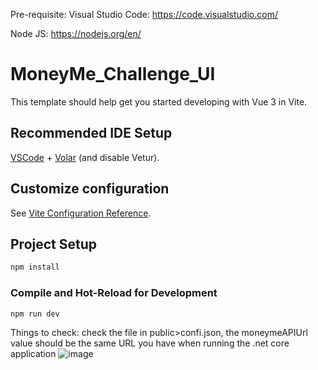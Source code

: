 Pre-requisite:
Visual Studio Code:
https://code.visualstudio.com/

Node JS:
https://nodejs.org/en/

# MoneyMe_Challenge_UI

This template should help get you started developing with Vue 3 in Vite.

## Recommended IDE Setup

[VSCode](https://code.visualstudio.com/) + [Volar](https://marketplace.visualstudio.com/items?itemName=Vue.volar) (and disable Vetur).

## Customize configuration

See [Vite Configuration Reference](https://vitejs.dev/config/).

## Project Setup

```sh
npm install
```

### Compile and Hot-Reload for Development

```sh
npm run dev
```

Things to check:
check the file in public>confi.json, the moneymeAPIUrl value should be the same URL you have when running the .net core application
![image](https://github.com/user-attachments/assets/fa9adb1a-7775-4d5f-b450-16edcab48115)


